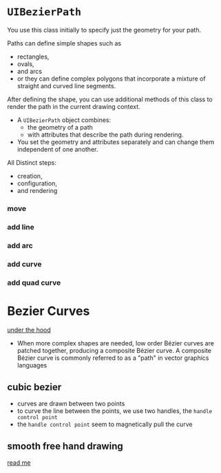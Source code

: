 # `UIBezierPath`

You use this class initially to specify just the geometry for your path.

Paths can define simple shapes such as
* rectangles,
* ovals,
* and arcs
* or they can define complex polygons that incorporate a mixture of straight and curved line segments.

After defining the shape, you can use additional methods of this class to render
the path in the current drawing context.

* A `UIBezierPath` object combines:
  * the geometry of a path
  * with attributes that describe the path during rendering.
* You set the geometry and attributes separately and can change them independent of one another.

All Distinct steps:
* creation,
* configuration,
* and rendering

### move

### add line

### add arc

### add curve

### add quad curve


# Bezier Curves

[under the hood](https://vimeo.com/106757336)

* When more complex shapes are needed, low order Bézier curves are patched together, producing a composite Bézier curve. A composite Bézier curve is commonly referred to as a "path" in vector graphics languages

## cubic bezier
* curves are drawn between two points
* to curve the line between the points, we use two handles, the `handle control point`
* the `handle control point` seem to magnetically pull the curve

## smooth free hand drawing


[read me](https://code.tutsplus.com/tutorials/smooth-freehand-drawing-on-ios--mobile-13164)
